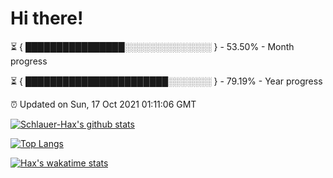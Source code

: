 # Hi there!

⏳ { ████████████████░░░░░░░░░░░░░░ } - 53.50% - Month progress

⏳ { ███████████████████████░░░░░░░ } - 79.19% - Year progress

⏰ Updated on Sun, 17 Oct 2021 01:11:06 GMT


[![Schlauer-Hax's github stats](https://github-readme-stats.vercel.app/api?username=Schlauer-Hax&show_icons=true&theme=dark&count_private=true)](https://github.com/Schlauer-Hax)


[![Top Langs](https://github-readme-stats.vercel.app/api/top-langs/?username=Schlauer-Hax&layout=compact&theme=dark)](https://github.com/Schlauer-Hax?tab=repositories)


[![Hax's wakatime stats](https://github-readme-stats.vercel.app/api/wakatime?username=Hax&theme=dark)](https://wakatime.com/@Hax)

